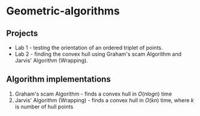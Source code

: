 # Geometric-algorithms
## Projects
* Lab 1 - testing the orientation of an ordered triplet
of points.
* Lab 2 - finding the convex hull using Graham's scam
Algorithm and Jarvis' Algorithm (Wrapping).

## Algorithm implementations
1. Graham's scam Algorithm - finds a convex hull in $O(nlogn)$ time
2. Jarvis' Algorithm (Wrapping) - finds a convex hull in $O(kn)$ time,
where $k$ is number of hull points
